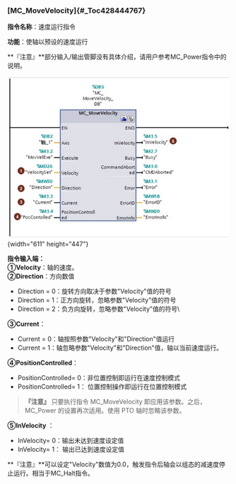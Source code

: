 ### [MC_MoveVelocity]{#_Toc428444767}

**指令名称**：速度运行指令

**功能**：使轴以预设的速度运行

**『注意』**部分输入/输出管脚没有具体介绍，请用户参考MC_Power指令中的说明。

![](images/08-1.jpg){width="611" height="447"}

**指令输入端：** \
**①Velocity**：轴的速度。\
**②Direction**：方向数值

-   Direction = 0：旋转方向取决于参数"Velocity"值的符号
-   Direction = 1：正方向旋转，忽略参数"Velocity"值的符号
-   Direction = 2：负方向旋转，忽略参数"Velocity"值的符号\

**③Current**：

-   Current = 0：轴按照参数"Velocity"和"Direction"值运行
-   Current = 1：轴忽略参数"Velocity"和"Direction"值，轴以当前速度运行。

**④PositionControlled**：

-   PositionControlled= 0：非位置控制即运行在速度控制模式
-   PositionControlled= 1： 位置控制操作即运行在位置控制模式

> **『注意』** 只要执行指令 MC_MoveVelocity 即应用该参数。之后，MC_Power
> 的设置再次适用。使用 PTO 轴时忽略该参数。

**⑤InVelocity** ：

-   InVelocity= 0：输出未达到速度设定值
-   InVelocity= 1： 输出已达到速度设定值

**『注意』**可以设定"Velocity"数值为0.0，触发指令后轴会以组态的减速度停止运行。相当于MC_Halt指令。
